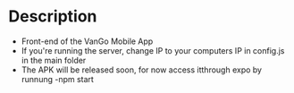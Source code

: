 # Description
- Front-end of the VanGo Mobile App
- If you're running the server, change IP to your computers IP in config.js in the main folder
- The APK will be released soon, for now access itthrough expo by runnung -npm start
